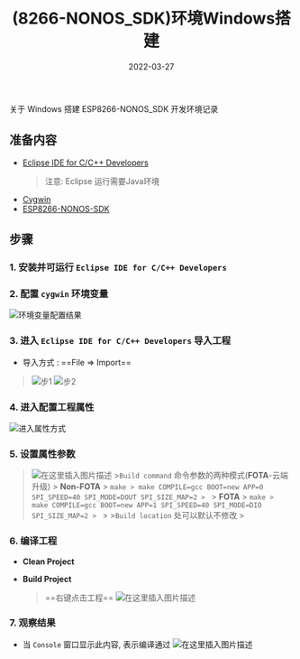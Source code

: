 ﻿---
id: esp8266-1_1
title: (8266-NONOS_SDK)环境Windows搭建
date: 2022-03-27
authors: 鲸语
tags: [单片机, esp8266, NONOS_SDK, 环境搭建, Windows]
---

关于 Windows 搭建 ESP8266-NONOS_SDK 开发环境记录

 ## 准备内容
 - [Eclipse IDE for C/C++ Developers](https://www.eclipse.org/downloads/packages/release/kepler/sr2/eclipse-ide-cc-developers)
 	> 注意: Eclipse 运行需要Java环境
 - [Cygwin](https://download.csdn.net/download/weixin_44113601/85042844)
 - [ESP8266-NONOS-SDK](https://gitee.com/ixviii/esp8266-nonos-sdk)
## 步骤
### 1. 安装并可运行 `Eclipse IDE for C/C++ Developers`
### 2. 配置 `cygwin` 环境变量
![环境变量配置结果](https://img-blog.csdnimg.cn/56dc3bf8f1204764b6b829bae8976ea4.png)
### 3. 进入 `Eclipse IDE for C/C++ Developers` 导入工程
- 导入方式 :  ==File => Import==
>![步1](https://img-blog.csdnimg.cn/fa3128eb68f941b5a54efa00d3dc23dd.png?x-oss-process=image/watermark,type_d3F5LXplbmhlaQ,shadow_50,text_Q1NETiBA6Z2S6JOd54Gw57Sr,size_20,color_FFFFFF,t_70,g_se,x_16)	![步2](https://img-blog.csdnimg.cn/b26b2e8f870a4dabafdcabc303bdb4a4.png?x-oss-process=image/watermark,type_d3F5LXplbmhlaQ,shadow_50,text_Q1NETiBA6Z2S6JOd54Gw57Sr,size_20,color_FFFFFF,t_70,g_se,x_16)
### 4. 进入配置工程属性
![进入属性方式](https://img-blog.csdnimg.cn/9a7863d7193343ab923751e66279862d.png)
### 5. 设置属性参数	 
>![在这里插入图片描述](https://img-blog.csdnimg.cn/788ad220f01f4b2da27d80d5e74f41c8.png?x-oss-process=image/watermark,type_d3F5LXplbmhlaQ,shadow_50,text_Q1NETiBA6Z2S6JOd54Gw57Sr,size_20,color_FFFFFF,t_70,g_se,x_16)
	>`Build command`  命令参数的两种模式(**FOTA**-云端升级)
	> **Non-FOTA** 
	> ```make
	> make COMPILE=gcc BOOT=new APP=0 SPI_SPEED=40 SPI_MODE=DOUT SPI_SIZE_MAP=2
	> ```
	> **FOTA** 
	> ```make
	> make COMPILE=gcc BOOT=new APP=1 SPI_SPEED=40 SPI_MODE=DIO SPI_SIZE_MAP=2
	> ```
	> 
	>`Build location` 处可以默认不修改
	>


### 6. 编译工程
- **Clean Project**
- **Build Project**


	> ==右键点击工程==
	> 	![在这里插入图片描述](https://img-blog.csdnimg.cn/308b5e1a93b84f5e86604c7ca593c95e.png?x-oss-process=image/watermark,type_d3F5LXplbmhlaQ,shadow_50,text_Q1NETiBA6Z2S6JOd54Gw57Sr,size_20,color_FFFFFF,t_70,g_se,x_16)
### 7. 观察结果

-	当 `Console` 窗口显示此内容, 表示编译通过
![在这里插入图片描述](https://img-blog.csdnimg.cn/1695239b0c45455798203da13a3afcaf.png?x-oss-process=image/watermark,type_d3F5LXplbmhlaQ,shadow_50,text_Q1NETiBA6Z2S6JOd54Gw57Sr,size_20,color_FFFFFF,t_70,g_se,x_16)
